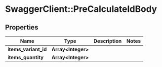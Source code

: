 # SwaggerClient::PreCalculateIdBody

## Properties
Name | Type | Description | Notes
------------ | ------------- | ------------- | -------------
**items_variant_id** | **Array&lt;Integer&gt;** |  | 
**items_quantity** | **Array&lt;Integer&gt;** |  | 


